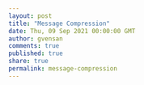 ```yaml
---
layout: post
title: "Message Compression"
date: Thu, 09 Sep 2021 00:00:00 GMT
author: gvensan
comments: true
published: true
share: true
permalink: message-compression
---
```

